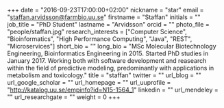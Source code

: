 +++
date = "2016-09-23T17:00:00+02:00"
nickname = "star"
email = "staffan.arvidsson@farmbio.uu.se"
firstname = "Staffan"
initials = ""
job_title = "PhD Student"
lastname = "Arvidsson"
orcid = ""
photo_file = "people/staffan.jpg"
research_interests = ["Computer Science", "Bioinformatics", "High Performance Computing", "Java", "REST", "Microservices"]
short_bio = ""
long_bio = "MSc Molecular Biotechnology Engineering, Bioinformatics Engineering in 2015. Started PhD studies in January 2017. Working both with software development and reasearch within the field of predictive modeling, predominantly with applications in metabolism and toxicology."
title = "staffan"
twitter = ""
url_blog = ""
url_google_scholar = ""
url_homepage = ""
url_uuprofile = "http://katalog.uu.se/empinfo?id=N15-1564_1"
linkedin = ""
url_mendeley = ""
url_researchgate = ""
weight = 0
+++

